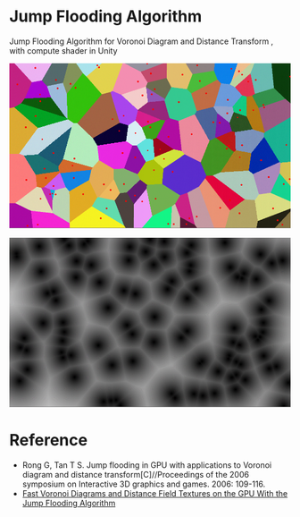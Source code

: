 # Jump Flooding Algorithm
Jump Flooding Algorithm for Voronoi Diagram and Distance Transform , with compute shader in Unity

![VoronoiDiagram](https://github.com/alpacasking/JumpFloodingAlgorithm/blob/master/VoronoiDiagram.png "Voronoi Diagram")

![DistanceTransform](https://github.com/alpacasking/JumpFloodingAlgorithm/blob/master/DistanceTransform.png "Distance Transform")

# Reference
- Rong G, Tan T S. Jump flooding in GPU with applications to Voronoi diagram and distance transform[C]//Proceedings of the 2006 symposium on Interactive 3D graphics and games. 2006: 109-116.
- [Fast Voronoi Diagrams and Distance Field Textures on the GPU With the Jump Flooding Algorithm](https://blog.demofox.org/2016/02/29/fast-voronoi-diagrams-and-distance-dield-textures-on-the-gpu-with-the-jump-flooding-algorithm/)
